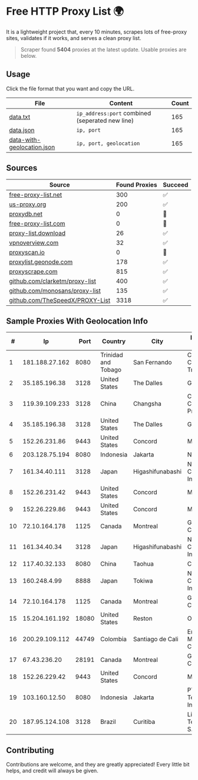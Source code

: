 
# Free HTTP Proxy List 🌍

It is a lightweight project that, every 10 minutes, scrapes lots of free-proxy sites, validates if it works, and serves a clean proxy list.


> Scraper found **5404** proxies at the latest update. Usable proxies are below.

## Usage

Click the file format that you want and copy the URL.


|File|Content|Count|
|----|-------|-----|
|[data.txt](https://raw.githubusercontent.com/themiralay/Proxy-List-World/master/data.txt)|`ip_address:port` combined (seperated new line)|165|
|[data.json](https://raw.githubusercontent.com/themiralay/Proxy-List-World/master/data.json)|`ip, port`|165|
|[data-with-geolocation.json](https://raw.githubusercontent.com/themiralay/Proxy-List-World/master/data-with-geolocation.json)|`ip, port, geolocation`|165|

## Sources

|Source|Found Proxies|Succeed|
|------|-------------|-------|
|[free-proxy-list.net](https://free-proxy-list.net)|300|✅|
|[us-proxy.org](https://www.us-proxy.org)|200|✅|
|[proxydb.net](http://proxydb.net)|0|🚫|
|[free-proxy-list.com](https://free-proxy-list.com/?page=&port=&type%5B%5D=http&type%5B%5D=https&up_time=0&search=Search)|0|🚫|
|[proxy-list.download](https://www.proxy-list.download/HTTP)|26|✅|
|[vpnoverview.com](https://vpnoverview.com/privacy/anonymous-browsing/free-proxy-servers)|32|✅|
|[proxyscan.io](https://www.proxyscan.io)|0|🚫|
|[proxylist.geonode.com](https://proxylist.geonode.com/api/proxy-list?limit=300&page=1&sort_by=lastChecked&sort_type=desc&protocols=http,https)|178|✅|
|[proxyscrape.com](https://api.proxyscrape.com/v2/?request=displayproxies&protocol=http&timeout=10000&country=all&ssl=all&anonymity=all)|815|✅|
|[github.com/clarketm/proxy-list](https://raw.githubusercontent.com/clarketm/proxy-list/master/proxy-list-raw.txt)|400|✅|
|[github.com/monosans/proxy-list](https://raw.githubusercontent.com/monosans/proxy-list/main/proxies/http.txt)|135|✅|
|[github.com/TheSpeedX/PROXY-List](https://raw.githubusercontent.com/TheSpeedX/PROXY-List/master/http.txt)|3318|✅|


## Sample Proxies With Geolocation Info

|#|Ip|Port|Country|City|Internet Service Provider|
|-|--|----|-------|----|-------------------------|
|1|181.188.27.162|8080|Trinidad and Tobago|San Fernando|Columbus Communications Trinidad Limited.|
|2|35.185.196.38|3128|United States|The Dalles|Google LLC|
|3|119.39.109.233|3128|China|Changsha|CNC Group CHINA169 Hunan Province Network|
|4|35.185.196.38|3128|United States|The Dalles|Google LLC|
|5|152.26.231.86|9443|United States|Concord|MCNC|
|6|203.128.75.194|8080|Indonesia|Jakarta|Neuviz|
|7|161.34.40.111|3128|Japan|Higashifunabashi|NTT PC Communications, Inc.|
|8|152.26.231.42|9443|United States|Concord|MCNC|
|9|152.26.229.86|9443|United States|Concord|MCNC|
|10|72.10.164.178|1125|Canada|Montreal|GloboTech Communications|
|11|161.34.40.34|3128|Japan|Higashifunabashi|NTT PC Communications, Inc.|
|12|117.40.32.133|8080|China|Taohua|Chinanet|
|13|160.248.4.99|8888|Japan|Tokiwa|NTT PC Communications, Inc.|
|14|72.10.164.178|1125|Canada|Montreal|GloboTech Communications|
|15|15.204.161.192|18080|United States|Reston|OVH SAS|
|16|200.29.109.112|44749|Colombia|Santiago de Cali|Empresas Municipales De Cali E.i.c.e. E.S.P.|
|17|67.43.236.20|28191|Canada|Montreal|GloboTech Communications|
|18|152.26.229.42|9443|United States|Concord|MCNC|
|19|103.160.12.50|8080|Indonesia|Jakarta|PT Mora Telematika Indonesia|
|20|187.95.124.108|3128|Brazil|Curitiba|Ligga Telecomunicações S.A|



## Contributing

Contributions are welcome, and they are greatly appreciated! Every
little bit helps, and credit will always be given.

